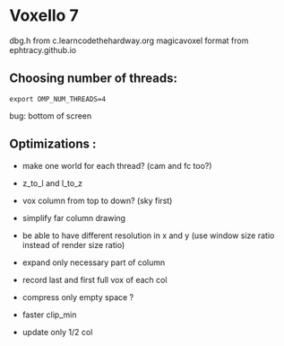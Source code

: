 Voxello 7
=========

dbg.h from c.learncodethehardway.org
magicavoxel format from ephtracy.github.io

Choosing number of threads:
---------------------------
    export OMP_NUM_THREADS=4

bug: bottom of screen

Optimizations :
---------------
  * make one world for each thread? (cam and fc too?)
  * z_to_l and l_to_z
  * vox column from top to down? (sky first)
  * simplify far column drawing
  * be able to have different resolution in x and y (use window size ratio instead of render size ratio)
  
  * expand only necessary part of column
  * record last and first full vox of each col
  * compress only empty space ?
  * faster clip_min
  * update only 1/2 col
